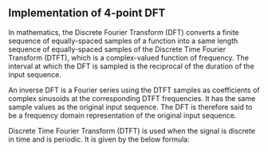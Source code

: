 ## Implementation of 4-point DFT ##

In mathematics, the Discrete Fourier Transform (DFT) converts a finite sequence of equally-spaced samples of a function 
into a same length sequence of equally-spaced samples of the Discrete Time Fourier Transform (DTFT), which is a complex-valued function of frequency.
The interval at which the DFT is sampled is the reciprocal of the duration of the input sequence.

An inverse DFT is a Fourier series using the DTFT samples as coefficients of complex sinusoids at the corresponding DTFT frequencies. 
It has the same sample values as the original input sequence.
The DFT is therefore said to be a frequency domain representation of the original input sequence.

Discrete Time Fourier Transform (DTFT) is used when the signal is discrete in time and is periodic. It is given by the below formula:

